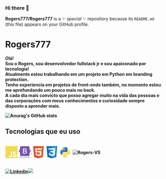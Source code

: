

### Hi there 👋
**Rogers777/Rogers777** is a ✨ _special_ ✨ repository because its `README.md` (this file) appears on your GitHub profile.



# Rogers777

<strong>Olá!<br>
Sou o Rogers, sou desenvolvedor fullstack jr e sou apaixonado por tecnologia!<br>
Atualmente estou trabalhando em um projeto em Python em branding protection.<br>
Tenho experiencia em projetos de front-ends também, no momento estou me aprofundando um pouco mais no back.<br>
A cada dia mais convicto que posso agregar muito na vida das pessoas e das corporações com meus conhecimentos e curiosidade sempre disposto a aprender mais.

 ![Anurag's GitHub stats](https://github-readme-stats.vercel.app/api?username=Rogers777&show_icons=true&theme=radical)
   ## Tecnologias que eu uso
<div style="display: inline-block"><br>
  <img align="center" alt="Rogers-Js" width="40" height="40" style="max-width: 100%;" src="https://raw.githubusercontent.com/devicons/devicon/master/icons/javascript/javascript-plain.svg">
  <a href="https://getbootstrap.com" rel="nofollow"> <img src="https://raw.githubusercontent.com/devicons/devicon/master/icons/bootstrap/bootstrap-plain-wordmark.svg" alt="Rogers-CSS"  align="center"width="40" height="40" style="max-width: 100%;"> </a>
  <img align="center" alt="Rogers-HTML"width="40" height="40" style="max-width: 100%;" src="https://raw.githubusercontent.com/devicons/devicon/master/icons/html5/html5-original.svg">
  <img align="center" alt="Rogers-CSS" width="40" height="40" style="max-width: 100%;" src="https://raw.githubusercontent.com/devicons/devicon/master/icons/css3/css3-original.svg">
  <img align="center" alt="Rogers-Python"width="40" height="40" style="max-width: 100%;" src="https://raw.githubusercontent.com/devicons/devicon/master/icons/python/python-original.svg">
 <img align="center" alt="Rogers-VS" height="40" width="40" src="https://img.icons8.com/fluency/48/000000/visual-studio-code-2019.png"/><br><br>
<div style="display-In-line">
 
 [![Linkedin](https://img.shields.io/badge/LinkedIn-0077B5?style=for-the-badge&logo=linkedin&logoColor=white)](https://www.linkedin.com/in/rogers-calazans-triumpho-dev-sistemas-jr-1119a2105/)<a href = "mailto:produtosrogers@gmail.com"><img src="https://img.shields.io/badge/-Gmail-%23333?style=for-the-badge&logo=gmail&logoColor=white" target="_blank"></a>


  
  

